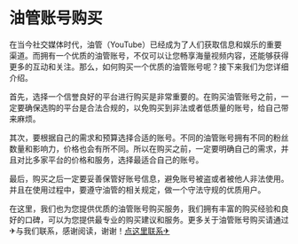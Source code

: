 # 油管账号购买

在当今社交媒体时代，油管（YouTube）已经成为了人们获取信息和娱乐的重要渠道。而拥有一个优质的油管账号，不仅可以让您畅享海量视频内容，还能够获得更多的互动和关注。那么，如何购买一个优质的油管账号呢？接下来我们为您详细介绍。

首先，选择一个信誉良好的平台进行购买是非常重要的。在购买油管账号之前，一定要确保选购的平台是合法合规的，以免购买到非法或者低质量的账号，给自己带来麻烦。

其次，要根据自己的需求和预算选择合适的账号。不同的油管账号拥有不同的粉丝数量和影响力，价格也会有所不同。所以在购买之前，一定要明确自己的需求，并且对比多家平台的价格和服务，选择最适合自己的账号。

最后，购买之后一定要妥善保管好账号信息，避免账号被盗或者被他人非法使用。并且在使用过程中，要遵守油管的相关规定，做一个守法守规的优质用户。

在这里，我们也为您提供优质的油管账号购买服务，我们拥有丰富的购买经验和良好的口碑，可以为您提供最专业的购买建议和服务。更多关于油管账号购买请通过✈与我们联系，感谢阅读，谢谢！[点这里联系✈](https://w.k02.cc)